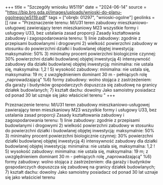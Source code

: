 +++
title = "Szczegóły wniosku W5119"
date = "2024-06-14"
source = "https://bip.brg.gda.pl/images/uploads/wnioski-do-planu-ogolnego/w5119.pdf"
tags = ["obręb: 01297", "wnioski-ogolne"]
geolinks = []
raw = "Przeznaczenie terenu: M/U31 teren zabudowy mieszkaniowo-usługowej zawierający teren mieszkaniowy M23 wszystkie formy i usługowy U33, bez ustalania zasad proporcji Zasady kształtowania zabudowy i zagospodarowania terenu: 1) linie zabudowy: zgodnie z przepisami  budowlanymi i drogowymi 2) wielkość powierzchni zabudowy w stosunku do powierzchni działki i budowlanej objętej inwestycją: maksymalnie: 50% 3) minimalny procent powierzchni biologicznie czynnej: 30% powierzchni działki budowlanej objętej inwestycją 4) intensywność zabudowy dla działki budowlanej objętej inwestycją: minimalna: nie ustala się, maksymalna: 1,2 ! 5) wysokość zabudowy: minimalna: nie ustala się, maksymalna: 19 m; z uwzględnieniem dominant 30 m - pełniących rolę „naprowadzającą” %6) formy zabudowy: wolno stojąca z zastrzeżeniem: dla garaży i budynków gospodarczych dopuszcza się zabudowę na granicy działek budowlanych; 7) kształt dachu: dowolny Jako samoistny posiadacz od ponad 30 lat  uznaje się jako właściciel terenu  "
+++

Przeznaczenie terenu: M/U31 teren zabudowy mieszkaniowo-usługowej zawierający
teren mieszkaniowy M23 wszystkie formy i usługowy U33, bez ustalania zasad proporcji Zasady
kształtowania zabudowy i zagospodarowania terenu: 1) linie zabudowy: zgodnie z przepisami 
budowlanymi i drogowymi 2) wielkość powierzchni zabudowy w stosunku do powierzchni działki i
budowlanej objętej inwestycją: maksymalnie: 50% 3) minimalny procent powierzchni
biologicznie czynnej: 30% powierzchni działki budowlanej objętej inwestycją 4) intensywność
zabudowy dla działki budowlanej objętej inwestycją: minimalna: nie ustala się, maksymalna: 1,2 !
5) wysokość zabudowy: minimalna: nie ustala się, maksymalna: 19 m; z uwzględnieniem
dominant 30 m - pełniących rolę „naprowadzającą” %6) formy zabudowy: wolno stojąca z
zastrzeżeniem: dla garaży i budynków gospodarczych dopuszcza się zabudowę na granicy
działek budowlanych; 7) kształt dachu: dowolny Jako samoistny posiadacz od ponad 30 lat 
uznaje się jako właściciel terenu 



